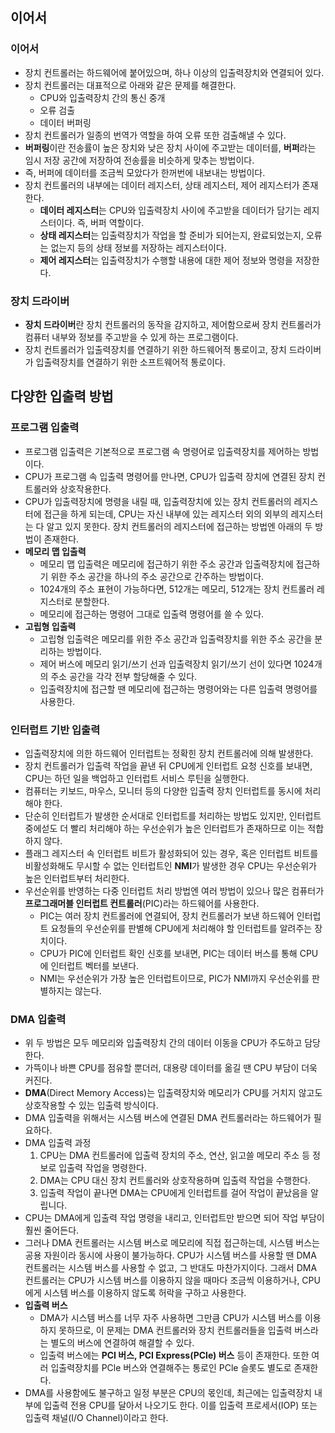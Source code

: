 
## 이어서

### 이어서

- 장치 컨트롤러는 하드웨어에 붙어있으며, 하나 이상의 입출력장치와 연결되어 있다.
- 장치 컨트롤러는 대표적으로 아래와 같은 문제를 해결한다.
  - CPU와 입출력장치 간의 통신 중개
  - 오류 검출
  - 데이터 버퍼링
- 장치 컨트롤러가 일종의 번역가 역할을 하여 오류 또한 검출해낼 수 있다.
- **버퍼링**이란 전송률이 높은 장치와 낮은 장치 사이에 주고받는 데이터를, **버퍼**라는 임시 저장 공간에 저장하여 전송률을 비슷하게 맞추는 방법이다.
- 즉, 버퍼에 데이터를 조금씩 모았다가 한꺼번에 내보내는 방법이다.
- 장치 컨트롤러의 내부에는 데이터 레지스터, 상태 레지스터, 제어 레지스터가 존재한다.
  - **데이터 레지스터**는 CPU와 입출력장치 사이에 주고받을 데이터가 담기는 레지스터이다. 즉, 버퍼 역할이다.
  - **상태 레지스터**는 입출력장치가 작업을 할 준비가 되어는지, 완료되었는지, 오류는 없는지 등의 상태 정보를 저장하는 레지스터이다.
  - **제어 레지스터**는 입출력장치가 수행할 내용에 대한 제어 정보와 명령을 저장한다.

### 장치 드라이버

- **장치 드라이버**란 장치 컨트롤러의 동작을 감지하고, 제어함으로써 장치 컨트롤러가 컴퓨터 내부와 정보를 주고받을 수 있게 하는 프로그램이다.
- 장치 컨트롤러가 입출력장치를 연결하기 위한 하드웨어적 통로이고, 장치 드라이버가 입출력장치를 연결하기 위한 소프트웨어적 통로이다.

## 다양한 입출력 방법

### 프로그램 입출력

- 프로그램 입출력은 기본적으로 프로그램 속 명령어로 입출력장치를 제어하는 방법이다.
- CPU가 프로그램 속 입출력 명령어를 만나면, CPU가 입출력 장치에 연결된 장치 컨트롤러와 상호작용한다.
- CPU가 입출력장치에 명령을 내릴 때, 입출력장치에 있는 장치 컨트롤러의 레지스터에 접근을 하게 되는데, CPU는 자신 내부에 있는 레지스터 외의 외부의 레지스터는 다 알고 있지 못한다. 장치 컨트롤러의 레지스터에 접근하는 방법엔 아래의 두 방법이 존재한다.
- **메모리 맵 입출력**
  - 메모리 맵 입출력은 메모리에 접근하기 위한 주소 공간과 입출력장치에 접근하기 위한 주소 공간을 하나의 주소 공간으로 간주하는 방법이다.
  - 1024개의 주소 표현이 가능하다면, 512개는 메모리, 512개는 장치 컨트롤러 레지스터로 분할한다.
  - 메모리에 접근하는 명령어 그대로 입출력 명령어를 쓸 수 있다.
- **고립형 입출력**
  - 고립형 입출력은 메모리를 위한 주소 공간과 입출력장치를 위한 주소 공간을 분리하는 방법이다.
  - 제어 버스에 메모리 읽기/쓰기 선과 입출력장치 읽기/쓰기 선이 있다면 1024개의 주소 공간을 각각 전부 할당해줄 수 있다.
  - 입출력장치에 접근할 땐 메모리에 접근하는 명령어와는 다른 입출력 명령어를 사용한다.

### 인터럽트 기반 입출력

- 입출력장치에 의한 하드웨어 인터럽트는 정확힌 장치 컨트롤러에 의해 발생한다.
- 장치 컨트롤러가 입출력 작업을 끝낸 뒤 CPU에게 인터럽트 요청 신호를 보내면, CPU는 하던 일을 백업하고 인터럽트 서비스 루틴을 실행한다.
- 컴퓨터는 키보드, 마우스, 모니터 등의 다양한 입출력 장치 인터럽트를 동시에 처리해야 한다.
- 단순히 인터럽트가 발생한 순서대로 인터럽트를 처리하는 방법도 있지만, 인터럽트 중에섣도 더 빨리 처리해야 하는 우선순위가 높은 인터럽트가 존재하므로 이는 적합하지 않다.
- 플래그 레지스터 속 인터럽트 비트가 활성화되어 있는 경우, 혹은 인터럽트 비트를 비활성화해도 무시할 수 없는 인터럽트인 **NMI**가 발생한 경우 CPU는 우선순위가 높은 인터럽트부터 처리한다.
- 우선순위를 반영하는 다중 인터럽트 처리 방법엔 여러 방법이 있으나 많은 컴퓨터가 **프로그래머블 인터럽트 컨트롤러**(PIC)라는 하드웨어를 사용한다.
  - PIC는 여러 장치 컨트롤러에 연결되어, 장치 컨트롤러가 보낸 하드웨어 인터럽트 요청들의 우선순위를 판별해 CPU에게 처리해야 할 인터럽트를 알려주는 장치이다.
  - CPU가 PIC에 인터럽트 확인 신호를 보내면, PIC는 데이터 버스를 통해 CPU에 인터럽트 벡터를 보낸다.
  - NMI는 우선순위가 가장 높은 인터럽트이므로, PIC가 NMI까지 우선순위를 판별하지는 않는다.

### DMA 입출력

- 위 두 방법은 모두 메모리와 입출력장치 간의 데이터 이동을 CPU가 주도하고 담당한다.
- 가뜩이나 바쁜 CPU를 점유할 뿐더러, 대용량 데이터를 옮길 땐 CPU 부담이 더욱 커진다.
- **DMA**(Direct Memory Access)는 입출력장치와 메모리가 CPU를 거치지 않고도 상호작용할 수 있는 입출력 방식이다.
- DMA 입출력을 위해서는 시스템 버스에 연결된 DMA 컨트롤러라는 하드웨어가 필요하다.
- DMA 입출력 과정
  1. CPU는 DMA 컨트롤러에 입출력 장치의 주소, 연산, 읽고쓸 메모리 주소 등 정보로 입출력 작업을 명령한다.
  2. DMA는 CPU 대신 장치 컨트롤러와 상호작용하며 입출력 작업을 수행한다.
  3. 입출력 작업이 끝나면 DMA는 CPU에게 인터럽트를 걸어 작업이 끝났음을 알립니다.
- CPU는 DMA에게 입출력 작업 명령을 내리고, 인터럽트만 받으면 되어 작업 부담이 훨씬 줄어든다.
- 그러나 DMA 컨트롤러는 시스템 버스로 메모리에 직접 접근하는데, 시스템 버스는 공용 자원이라 동시에 사용이 불가능하다. CPU가 시스템 버스를 사용할 땐 DMA 컨트롤러는 시스템 버스를 사용할 수 없고, 그 반대도 마찬가지이다. 그래서 DMA 컨트롤러는 CPU가 시스템 버스를 이용하지 않을 때마다 조금씩 이용하거나, CPU에게 시스템 버스를 이용하지 않도록 허락을 구하고 사용한다.
- **입출력 버스**
  - DMA가 시스템 버스를 너무 자주 사용하면 그만큼 CPU가 시스템 버스를 이용하지 못하므로, 이 문제는 DMA 컨트롤러와 장치 컨트롤러들을 입출력 버스라는 별도의 버스에 연결하여 해결할 수 있다.
  - 입출력 버스에는 **PCI 버스, PCI Express(PCle) 버스** 등이 존재한다. 또한 여러 입출력장치를 PCle 버스와 연결해주는 통로인 PCle 슬롯도 별도로 존재한다.
- DMA를 사용함에도 불구하고 일정 부분은 CPU의 몫인데, 최근에는 입출력장치 내부에 입출력 전용 CPU를 달아서 나오기도 한다. 이를 입출력 프로세서(IOP) 또는 입출력 채널(I/O Channel)이라고 한다.